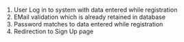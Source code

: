 

1. User Log in to system with data entered while registration
2. EMail validation which is already retained in database
3. Password matches to data entered while registration
4. Redirection to Sign Up page
